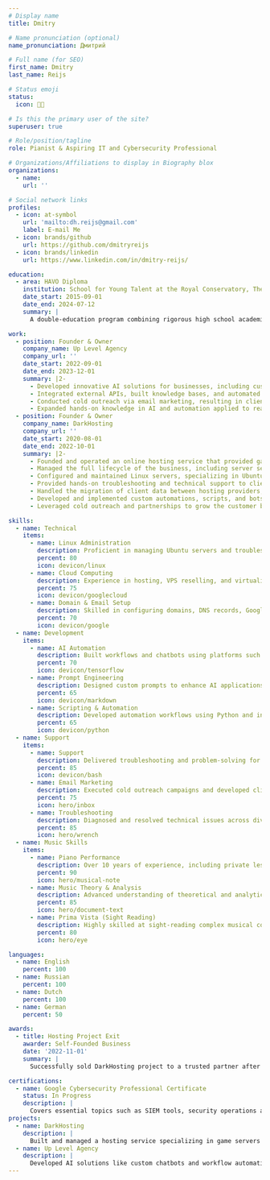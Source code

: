 ```yaml
---
# Display name
title: Dmitry

# Name pronunciation (optional)
name_pronunciation: Дмитрий

# Full name (for SEO)
first_name: Dmitry
last_name: Reijs

# Status emoji
status:
  icon: 👨‍💻

# Is this the primary user of the site?
superuser: true

# Role/position/tagline
role: Pianist & Aspiring IT and Cybersecurity Professional

# Organizations/Affiliations to display in Biography blox
organizations:
  - name: 
    url: ''

# Social network links
profiles:
  - icon: at-symbol
    url: 'mailto:dh.reijs@gmail.com'
    label: E-mail Me
  - icon: brands/github
    url: https://github.com/dmitryreijs
  - icon: brands/linkedin
    url: https://www.linkedin.com/in/dmitry-reijs/

education:
  - area: HAVO Diploma
    institution: School for Young Talent at the Royal Conservatory, The Hague
    date_start: 2015-09-01
    date_end: 2024-07-12
    summary: |
      A double-education program combining rigorous high school academics with intensive musical training. Curriculum included liberal arts, music theory, history, private piano lessons, and choir, alongside exposure to other disciplines such as ballet and visual arts.

work:
  - position: Founder & Owner
    company_name: Up Level Agency
    company_url: ''
    date_start: 2022-09-01
    date_end: 2023-12-01
    summary: |2-
      - Developed innovative AI solutions for businesses, including custom chatbots and automated workflows using platforms like Voiceflow and Botpress.
      - Integrated external APIs, built knowledge bases, and automated processes with Python scripts.
      - Conducted cold outreach via email marketing, resulting in client meetings and a successful website project.
      - Expanded hands-on knowledge in AI and automation applied to real-world scenarios.
  - position: Founder & Owner
    company_name: DarkHosting
    company_url: ''
    date_start: 2020-08-01
    date_end: 2022-10-01
    summary: |2-
      - Founded and operated an online hosting service that provided game and web hosting solutions for FiveM, Minecraft, and other platforms.
      - Managed the full lifecycle of the business, including server setup, VPS reselling, automation, customer support, and client onboarding.
      - Configured and maintained Linux servers, specializing in Ubuntu, utilizing WHMCS and Pterodactyl for automated billing and server management.
      - Provided hands-on troubleshooting and technical support to clients, resolving issues related to server downtime, configuration errors, and performance optimization.
      - Handled the migration of client data between hosting providers, utilizing SFTP and other automation tools to streamline processes.
      - Developed and implemented custom automations, scripts, and bots to improve service efficiency and reduce manual workloads.
      - Leveraged cold outreach and partnerships to grow the customer base, ultimately providing hosting services to a variety of small to mid-sized clients.

skills:
  - name: Technical
    items:
      - name: Linux Administration
        description: Proficient in managing Ubuntu servers and troubleshooting system issues.
        percent: 80
        icon: devicon/linux
      - name: Cloud Computing
        description: Experience in hosting, VPS reselling, and virtualized environments.
        percent: 75
        icon: devicon/googlecloud
      - name: Domain & Email Setup
        description: Skilled in configuring domains, DNS records, Google Workspace, and SMTP servers.
        percent: 70
        icon: devicon/google
  - name: Development
    items:
      - name: AI Automation
        description: Built workflows and chatbots using platforms such as Voiceflow, Botpress, and Make.com.
        percent: 70
        icon: devicon/tensorflow
      - name: Prompt Engineering
        description: Designed custom prompts to enhance AI applications and automate workflows.
        percent: 65
        icon: devicon/markdown
      - name: Scripting & Automation
        description: Developed automation workflows using Python and integration tools.
        percent: 65
        icon: devicon/python
  - name: Support
    items:
      - name: Support
        description: Delivered troubleshooting and problem-solving for server and cloud issues.
        percent: 85
        icon: devicon/bash
      - name: Email Marketing
        description: Executed cold outreach campaigns and developed client acquisition strategies.
        percent: 75
        icon: hero/inbox
      - name: Troubleshooting
        description: Diagnosed and resolved technical issues across diverse IT environments.
        percent: 85
        icon: hero/wrench
  - name: Music Skills
    items:
      - name: Piano Performance
        description: Over 10 years of experience, including private lessons and public performances.
        percent: 90
        icon: hero/musical-note
      - name: Music Theory & Analysis
        description: Advanced understanding of theoretical and analytical music concepts.
        percent: 85
        icon: hero/document-text
      - name: Prima Vista (Sight Reading)
        description: Highly skilled at sight-reading complex musical compositions.
        percent: 80
        icon: hero/eye

languages:
  - name: English
    percent: 100
  - name: Russian
    percent: 100
  - name: Dutch
    percent: 100
  - name: German
    percent: 50

awards:
  - title: Hosting Project Exit
    awarder: Self-Founded Business
    date: '2022-11-01'
    summary: |
      Successfully sold DarkHosting project to a trusted partner after two years of building and managing the hosting service.

certifications:
  - name: Google Cybersecurity Professional Certificate
    status: In Progress
    description: |
      Covers essential topics such as SIEM tools, security operations automation, and cyber risk management.
projects:
  - name: DarkHosting
    description: |
      Built and managed a hosting service specializing in game servers and cloud solutions, offering automated tools and exceptional support to clients.
  - name: Up Level Agency
    description: |
      Developed AI solutions like custom chatbots and workflow automations for businesses, with a focus on innovation and client satisfaction.
---
```

